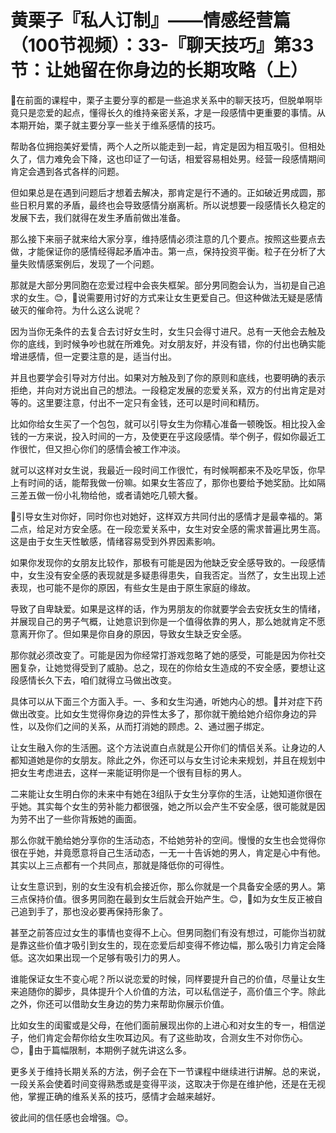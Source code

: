 # 黄栗子『私人订制』——情感经营篇（100节视频）：33-『聊天技巧』第33节：让她留在你身边的长期攻略（上）

🎼在前面的课程中，栗子主要分享的都是一些追求关系中的聊天技巧，但脱单啊毕竟只是恋爱的起点，懂得长久的维持亲密关系，才是一段感情中更重要的事情。从本期开始，栗子就主要分享一些关于维系感情的技巧。

帮助各位拥抱美好爱情，两个人之所以能走到一起，肯定是因为相互吸引。但相处久了，信力难免会下降，这也印证了一句话，相爱容易相处男。经营一段感情期间肯定会遇到各式各样的问题。

但如果总是在遇到问题后才想着去解决，那肯定是行不通的。正如破近男成圆，那些日积月累的矛盾，最终也会导致感情分崩离析。所以说想要一段感情长久稳定的发展下去，我们就得在发生矛盾前做出准备。

那么接下来丽子就来给大家分享，维持感情必须注意的几个要点。按照这些要点去做，才能保证你的感情经得起矛盾冲击。第一点，保持投资平衡。粒子在分析了大量失败情感案例后，发现了一个问题。

那就是大部分男同胞在恋爱过程中会丧失框架。部分男同胞会认为，当初是自己追求的女生。😊，🎼说需要用讨好的方式来让女生更爱自己。但这种做法无疑是感情破灭的催命符。为什么这么说呢？

因为当你无条件的去复合去讨好女生时，女生只会得寸进尺。总有一天他会去触及你的底线，到时候争吵也就在所难免。对女朋友好，并没有错，你的付出也确实能增进感情，但一定要注意的是，适当付出。

并且也要学会引导对方付出。如果对方触及到了你的原则和底线，也要明确的表示拒绝，并向对方说出自己的想法。一段稳定发展的恋爱关系，双方的付出肯定是对等的。这里要注意，付出不一定只有金钱，还可以是时间和精历。

比如你给女生买了一个包包，就可以引导女生为你精心准备一顿晚饭。相比投入金钱的一方来说，投入时间的一方，及使更在乎这段感情。举个例子，假如你最近工作很忙，但又担心你们的感情会被工作冲淡。

就可以这样对女生说，我最近一段时间工作很忙，有时候啊都来不及吃早饭，你早上有时间的话，能帮我做一份嘛。如果女生答应了，那你也要给予她奖励。比如隔三差五做一份小礼物给他，或者请她吃几顿大餐。

🎼引导女生对你好，同时你也对她好，这样双方共同付出的感情才是最幸福的。第二点，给足对方安全感。在一段恋爱关系中，女生对安全感的需求普遍比男生高。这是由于女生天性敏感，情绪容易受到外界因素影响。

如果你发现你的女朋友比较作，那极有可能是因为他缺乏安全感导致的。一段感情中，女生没有安全感的表现就是多疑患得患失，自我否定。当然了，女生出现上述表现，也可能不是你的原因，有些女生是由于原生家庭的缘故。

导致了自卑缺爱。如果是这样的话，作为男朋友的你就要学会去安抚女生的情绪，并展现自己的男子气概，让她意识到你是一个值得依靠的男人，那么她就肯定不愿意离开你了。但如果是你自身的原因，导致女生缺乏安全感。

那你就必须改变了。可能是因为你经常打游戏忽略了她的感受，可能是因为你社交圈复杂，让她觉得受到了威胁。总之，现在的你给女生造成的不安全感，要想让这段感情长久下去，咱们就得立马做出改变。

具体可以从下面三个方面入手。一、多和女生沟通，听她内心的想。🎼并对症下药做出改变。比如女生觉得你身边的异性太多了，那你就干脆给她介绍你身边的异性，以及你们之间的关系，从而打消她的顾虑。2、通过圈子绑定。

让女生融入你的生活圈。这个方法说直白点就是公开你们的情侣关系。让身边的人都知道她是你的女朋友。除此之外，你还可以与女生讨论未来规划，并且在规划中把女生考虑进去，这样一来能证明你是一个很有目标的男人。

二来能让女生明白你的未来中有她在3组队于女生分享你的生活，让她知道你很在乎她。其实每个女生的劳补能力都很强，她之所以会产生不安全感，很可能就是因为劳不出了一些你背叛她的画面。

那么你就干脆给她分享你的生活动态，不给她劳补的空间。慢慢的女生也会觉得你很在乎她，并竟愿意将自己生活动态，一无一十告诉她的男人，肯定是心中有他。其实以上三点都有一个共同点，那就是降低你的可得性。

让女生意识到，别的女生没有机会接近你，那么你就是一个具备安全感的男人。第三点保持价值。很多男同胞在最到女生后就会开始产生。😊，🎼如为女生反正被自己追到手了，那也没必要再保持形象了。

甚至之前答应过女生的事情也变得不上心。但男同胞们有没有想过，可能你当初就是靠这些价值才吸引到女生的，现在恋爱后却变得不修边幅，那么吸引力肯定会降低。这次如果出现一个足够有吸引力的男人。

谁能保证女生不变心呢？所以说恋爱的时候，同样要提升自己的价值，尽量让女生来追随你的脚步，具体提升个人价值的方法，可以私信逆子，高价值三个字。除此之外，你还可以借助女生身边的势力来帮助你展示价值。

比如女生的闺蜜或是父母，在他们面前展现出你的上进心和对女生的专一，相信逆子，他们肯定会帮你给女生吹耳边风。有了这些助攻，合测女生不对你伤心。😊，🎼由于篇幅限制，本期例子就先讲这么多。

更多关于维持长期关系的方法，例子会在下一节课程中继续进行讲解。总的来说，一段关系会使着时间变得熟悉或是变得平淡，这取决于你是在维护他，还是在无视他，掌握正确的维系关系的技巧，感情才会越来越好。

彼此间的信任感也会增强。😊。